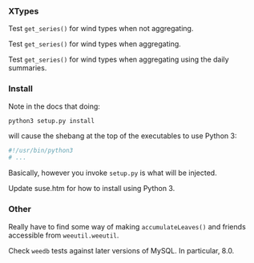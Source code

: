 ### XTypes
Test `get_series()` for wind types when not aggregating.

Test `get_series()` for wind types when aggregating.

Test `get_series()` for wind types when aggregating using the daily summaries.

### Install
Note in the docs that doing:
```shell script
python3 setup.py install
```
will cause the shebang at the top of the executables to use Python 3:
```python
#!/usr/bin/python3
# ...
```
Basically, however you invoke `setup.py` is what will be injected.

Update suse.htm for how to install using Python 3.

### Other
Really have to find some way of making `accumulateLeaves()` and friends accessible
from `weeutil.weeutil`.

Check `weedb` tests against later versions of MySQL. In particular, 8.0.